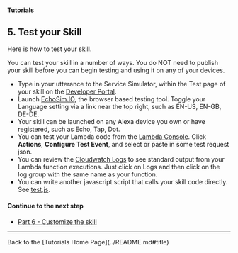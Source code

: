 #### Tutorials
## 5. Test your Skill  <a id="title"></a>

Here is how to test your skill.


You can test your skill in a number of ways.   You do NOT need to publish your skill before you can begin testing and using it on any of your devices.

+ Type in your utterance to the Service Simulator, within the Test page of your skill on the [Developer Portal](https://developer.amazon.com/edw/home.html#/skills/list).
+ Launch [EchoSim.IO](https://echosim.io), the browser based testing tool.  Toggle your Language setting via a link near the top right, such as EN-US, EN-GB, DE-DE.
+ Your skill can be launched on any Alexa device you own or have registered, such as Echo, Tap, Dot.
+ You can test your Lambda code from the [Lambda Console](https://console.aws.amazon.com/lambda/home). Click **Actions**, **Configure Test Event**, and select or paste in some test request json.
+ You can review the [Cloudwatch Logs](https://console.aws.amazon.com/cloudwatch/home#logs:) to see standard output from your Lambda function executions.  Just click on Logs and then click on the log group with the same name as your function.
+ You can write another javascript script that calls your skill code directly.  See [test.js](tests/test.js).


#### Continue to the next step

 * [Part 6 - Customize the skill](./PAGE6.md#title)


<hr />
Back to the [Tutorials Home Page](../README.md#title)
